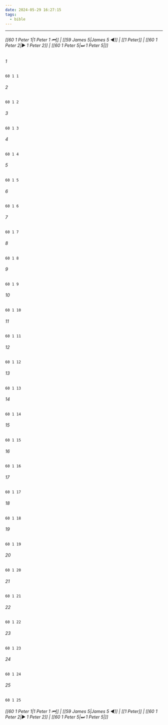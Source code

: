 ```yaml
---
date: 2024-05-29 16:27:15
tags:
  - bible
---
```


___

###### [[60 1 Peter 1|1 Peter 1 ⏮]] | [[59 James 5|James 5 ◀]] | [[1 Peter]] | [[60 1 Peter 2|▶ 1 Peter 2]] | [[60 1 Peter 5|⏭ 1 Peter 5|]]

###### 1
``` verse
60 1 1 
```
###### 2
``` verse
60 1 2 
```
###### 3
``` verse
60 1 3 
```
###### 4
``` verse
60 1 4 
```
###### 5
``` verse
60 1 5 
```
###### 6
``` verse
60 1 6 
```
###### 7
``` verse
60 1 7 
```
###### 8
``` verse
60 1 8 
```
###### 9
``` verse
60 1 9 
```
###### 10
``` verse
60 1 10 
```
###### 11
``` verse
60 1 11 
```
###### 12
``` verse
60 1 12 
```
###### 13
``` verse
60 1 13 
```
###### 14
``` verse
60 1 14 
```
###### 15
``` verse
60 1 15 
```
###### 16
``` verse
60 1 16 
```
###### 17
``` verse
60 1 17 
```
###### 18
``` verse
60 1 18 
```
###### 19
``` verse
60 1 19 
```
###### 20
``` verse
60 1 20 
```
###### 21
``` verse
60 1 21 
```
###### 22
``` verse
60 1 22 
```
###### 23
``` verse
60 1 23 
```
###### 24
``` verse
60 1 24 
```
###### 25
``` verse
60 1 25 
```

###### [[60 1 Peter 1|1 Peter 1 ⏮]] | [[59 James 5|James 5 ◀]] | [[1 Peter]] | [[60 1 Peter 2|▶ 1 Peter 2]] | [[60 1 Peter 5|⏭ 1 Peter 5|]]

